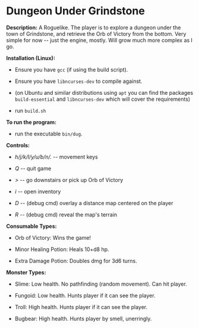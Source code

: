 # Dungeon Under Grindstone

**Description:** A Roguelike. The player is to explore a dungeon under the town of Grindstone, and retrieve the Orb of Victory from the bottom. Very simple for now -- just the engine, mostly. Will grow much more complex as I go.

**Installation (Linux):** 
  * Ensure you have `gcc` (if using the build script).
  * Ensure you have `libncurses-dev` to compile against.
  * (on Ubuntu and similar distributions using `apt` you can find the packages `build-essential` and `libncurses-dev` which will cover the requirements)
  
  * run `build.sh`

**To run the program:**
  * run the executable `bin/dug`.

**Controls:**
  * *h/j/k/l/y/u/b/n/.* -- movement keys
  * *Q* -- quit game
  * *>* -- go downstairs or pick up Orb of Victory
  * *i* -- open inventory

  * *D* -- (debug cmd) overlay a distance map centered on the player
  * *R* -- (debug cmd) reveal the map's terrain

**Consumable Types:**

* Orb of Victory: Wins the game!

* Minor Healing Potion: Heals 10+d8 hp.

* Extra Damage Potion: Doubles dmg for 3d6 turns.

**Monster Types:**

* Slime: Low health. No pathfinding (random movement). Can hit player.

* Fungoid: Low health. Hunts player if it can see the player.

* Troll: High health. Hunts player if it can see the player.

* Bugbear: High health. Hunts player by smell, unerringly.

